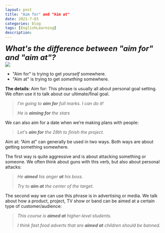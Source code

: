 ```yaml
---
layout: post
title: "Aim for" and "Aim at" 
date: 2021-7-03
categories: blog
tags: [EnglishLearning]
description: 
---
```

***<font size=5>What's the difference between "aim for" and "aim at"?</font>***  
![](image/2021-07-02-23-06-07.png)
* "Aim for" is trying to get *yourself* somewhere.
* "Aim at" is trying to get *something* somewhere.

**The details**: 
Aim for:
This phrase is usually all about personal goal setting. We often use it to talk about our ultimate/final goal.
>*I'm going to **aim for** full marks. I can do it!*
>
>*He is **aiming for** the stars*

We can also aim for a date when we’re making plans with people:
>*Let's **aim for** the 28th to finish the project.*

Aim at:
“Aim at” can generally be used in two ways. Both ways are about getting something somewhere.

The first way is quite aggressive and is about attacking something or someone. We often think about guns with this verb, but also about personal attacks:
>*He **aimed** his anger **at** his boss.*
>
>*Try to **aim at** the center of the target.*

The second way we can use this phrase is in advertising or media. We talk about how a product, project, TV show or band can be aimed at a certain type of customer/audience:
>*This course is **aimed at** higher-level students.*
>
>*I think fast food adverts that are **aimed at** children should be banned.*

